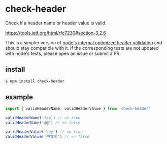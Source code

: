 # check-header

Check if a header name or header value is valid.

https://tools.ietf.org/html/rfc7230#section-3.2.6

This is a simpler version of [node's internal optimized header validation](https://github.com/nodejs/node/blob/master/lib/_http_common.js) and should stay compatible with it. If the corresponding tests are not updated with node's tests, please open an issue or submit a PR.

## install

```sh
$ npm install check-header
```

## example

```js
import { validHeaderName, validHeaderValue } from 'check-header'

validHeaderName('foo') // => true
validHeaderName('@@') // => false

validHeaderValue('hey') // => true
validHeaderValue('中文呢') // => false
```
